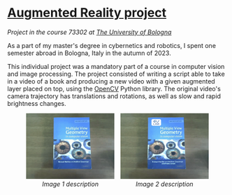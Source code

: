 # [Augmented Reality project](https://www.unibo.it/en/teaching/course-unit-catalogue/course-unit/2023/467993)
*Project in the course 73302 at [The University of Bologna](https://www.unibo.it/en/)*

As a part of my master's degree in cybernetics and robotics, I spent one semester abroad in Bologna, Italy in the autumn of 2023.

This individual project was a mandatory part of a course in computer vision and image processing. The project consisted of writing a script able to take in a video of a book and producing a new video with a given augmented layer placed on top, using the [OpenCV](https://opencv.org/) Python library. The original video's camera trajectory has translations and rotations, as well as slow and rapid brightness changes.

<div align="center">
  <img src="imgs/ReferenceFrame.png" alt="Original video" width="40%" style="margin: 0 5px;"/>
  <img src="imgs/ReferenceFrameWithAugmentedLayer.png" alt="Augmented video" width="40%" style="margin: 0 5px;"/>
</div>
<div align="center">
  <div style="display: inline-block; width: 40%; margin: 0 5px; text-align: center;">
    <em>Image 1 description</em>
  </div>
  <div style="display: inline-block; width: 40%; margin: 0 5px; text-align: center;">
    <em>Image 2 description</em>
  </div>
</div>
